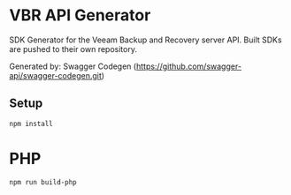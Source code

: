 # VBR API Generator

SDK Generator for the Veeam Backup and Recovery server API. Built SDKs are pushed to their own repository.

Generated by: Swagger Codegen (https://github.com/swagger-api/swagger-codegen.git) 

## Setup

`npm install`

# PHP

`npm run build-php`

